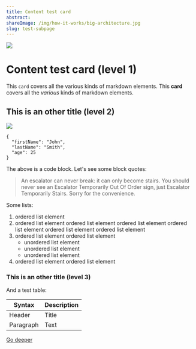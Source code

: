```yaml
---
title: Content test card
abstract:
shareImage: /img/how-it-works/big-architecture.jpg
slug: test-subpage
---
```


![](/img/how-it-works/canisters.webp)

# Content test card (level 1)

This `card` covers all the various kinds of markdown elements. This **card** covers all the _various_ kinds of markdown elements.

## This is an other title (level 2)

![](/img/how-it-works/consensus.webp)

```
{
  "firstName": "John",
  "lastName": "Smith",
  "age": 25
}
```

The above is a code block. Let's see some block quotes:

> An escalator can never break: it can only become stairs. You should never see an Escalator Temporarily Out Of Order sign, just Escalator Temporarily Stairs. Sorry for the convenience.

Some lists:

1. ordered list element
1. ordered list element ordered list element ordered list element ordered list element ordered list element ordered list element
1. ordered list element ordered list element
   - unordered list element
   - unordered list element
   - unordered list element
1. ordered list element ordered list element

### This is an other title (level 3)

And a test table:

| Syntax    | Description |
| --------- | ----------- |
| Header    | Title       |
| Paragraph | Text        |

[Go deeper](/how-it-works/canister-lifecycle/)
